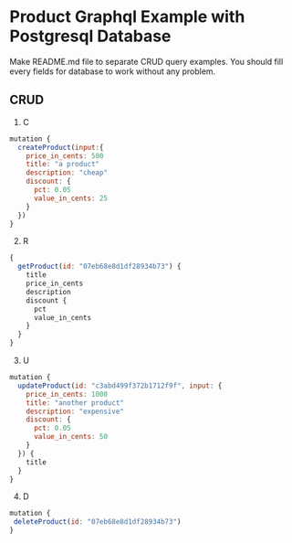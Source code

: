 # Product Graphql Example with Postgresql Database

Make README.md file to separate CRUD query examples. You should fill every fields for database to work without any problem.

## CRUD

1. C

```js
mutation {
  createProduct(input:{
    price_in_cents: 500
    title: "a product"
    description: "cheap"
    discount: {
      pct: 0.05
      value_in_cents: 25
    }
  })
}
```

2. R

```js
{
  getProduct(id: "07eb68e8d1df28934b73") {
    title
    price_in_cents
    description
    discount {
      pct
      value_in_cents
    }
  }
}
```

3. U

```js
mutation {
  updateProduct(id: "c3abd499f372b1712f9f", input: {
    price_in_cents: 1000
    title: "another product"
    description: "expensive"
    discount: {
      pct: 0.05
      value_in_cents: 50
    }
  }) {
    title
  }
}
```

4. D

```js
mutation {
 deleteProduct(id: "07eb68e8d1df28934b73")
}
```
